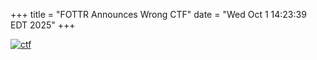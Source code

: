 +++
title = "FOTTR Announces Wrong CTF"
date = "Wed Oct 1 14:23:39 EDT 2025"
+++

[![ctf](/posts/ctf/PhreakNIC_26_CTF_Newspaper_Announcement.png)](https://phreaknic26.fottr.io)
